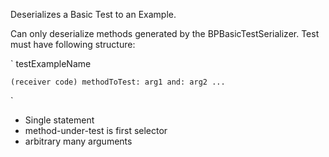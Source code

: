Deserializes a Basic Test to an Example.

Can only deserialize methods generated by the BPBasicTestSerializer.
Test must have following structure:

`
testExampleName

	(receiver code) methodToTest: arg1 and: arg2 ...
`

- Single statement
- method-under-test is first selector
- arbitrary many arguments
